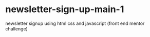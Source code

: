 # newsletter-sign-up-main-1
newsletter signup using html css and javascript (front end mentor challenge)
